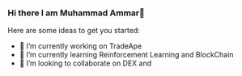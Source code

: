 ### Hi there I am Muhammad Ammar👋

<!--
**MUHAMMAD-AMMAR-TANWEER/MUHAMMAD-AMMAR-TANWEER** is a ✨ _special_ ✨ repository because its `README.md` (this file) appears on your GitHub profile.-->

Here are some ideas to get you started:

- 🔭 I’m currently working on TradeApe
- 🌱 I’m currently learning Reinforcement Learning and BlockChain
- 👯 I’m looking to collaborate on DEX and 
<!-- 
- 🤔 I’m looking for help with ...
- 💬 Ask me about ...
- 📫 How to reach me: ...
- 😄 Pronouns: ...
- ⚡ Fun fact: ...
-->
